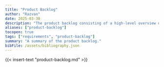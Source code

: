 ```yaml
---
title: "Product Backlog"
author: "Razvan"
date: 2025-03-30
description: "The product backlog consisting of a high-level overview of the requirements."
aliases: ["product-backlog"]
tocopen: true
tags: ["requirements", "product-backlog"]
summary: "A summary of the product backlog."
bibFile: /assets/bibliography.json
---
```


{{< insert-text "product-backlog.md" >}}
